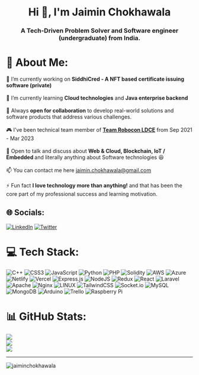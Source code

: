 <h1 align="center">Hi 👋, I'm Jaimin Chokhawala</h1>
<h3 align="center">A Tech-Driven Problem Solver and Software engineer (undergraduate) from India.</h3>

# 💫 About Me:
🔭 I’m currently working on <b>SiddhiCred - A NFT based certificate issuing software (private)</b><br><br>🌱 I’m currently learning <b>Cloud technologies</b> and <b>Java enterprise backend</b><br><br>👯 Always <b>open for collaboration</b> to develop real-world solutions and software products that address various challenges.<br><br>🎮 I've been technical team member of <a href="https://www.instagram.com/roboconldce/"><b>Team Robocon LDCE</b></a> from Sep 2021 - Mar 2023<br><br>💬 Open to talk and discuss about <b>Web & Cloud, Blockchain, IoT / Embedded </b> and literally anything about Software technologies 😆<br><br>📫 You can contact me here jaimin.chokhawala@gmail.com<br><br>⚡ Fun fact <b>I love technology more than anything!</b> and that has been the core part of my professional success and learning motivation.

## 🌐 Socials:
[![LinkedIn](https://img.shields.io/badge/LinkedIn-%230077B5.svg?logo=linkedin&logoColor=white)](https://linkedin.com/in/jaimin1618) [![Twitter](https://img.shields.io/badge/Twitter-%231DA1F2.svg?logo=Twitter&logoColor=white)](https://twitter.com/_jaimin1618) 

# 💻 Tech Stack:
![C++](https://img.shields.io/badge/c++-%2300599C.svg?style=for-the-badge&logo=c%2B%2B&logoColor=white) ![CSS3](https://img.shields.io/badge/css3-%231572B6.svg?style=for-the-badge&logo=css3&logoColor=white) ![JavaScript](https://img.shields.io/badge/javascript-%23323330.svg?style=for-the-badge&logo=javascript&logoColor=%23F7DF1E) ![Python](https://img.shields.io/badge/python-3670A0?style=for-the-badge&logo=python&logoColor=ffdd54) ![PHP](https://img.shields.io/badge/php-%23777BB4.svg?style=for-the-badge&logo=php&logoColor=white) ![Solidity](https://img.shields.io/badge/Solidity-%23363636.svg?style=for-the-badge&logo=solidity&logoColor=white) ![AWS](https://img.shields.io/badge/AWS-%23FF9900.svg?style=for-the-badge&logo=amazon-aws&logoColor=white) ![Azure](https://img.shields.io/badge/azure-%230072C6.svg?style=for-the-badge&logo=azure-devops&logoColor=white) ![Netlify](https://img.shields.io/badge/netlify-%23000000.svg?style=for-the-badge&logo=netlify&logoColor=#00C7B7) ![Vercel](https://img.shields.io/badge/vercel-%23000000.svg?style=for-the-badge&logo=vercel&logoColor=white) ![Express.js](https://img.shields.io/badge/express.js-%23404d59.svg?style=for-the-badge&logo=express&logoColor=%2361DAFB) ![NodeJS](https://img.shields.io/badge/node.js-6DA55F?style=for-the-badge&logo=node.js&logoColor=white) ![Redux](https://img.shields.io/badge/redux-%23593d88.svg?style=for-the-badge&logo=redux&logoColor=white) ![React](https://img.shields.io/badge/react-%2320232a.svg?style=for-the-badge&logo=react&logoColor=%2361DAFB) ![Laravel](https://img.shields.io/badge/laravel-%23FF2D20.svg?style=for-the-badge&logo=laravel&logoColor=white) ![Apache](https://img.shields.io/badge/apache-%23D42029.svg?style=for-the-badge&logo=apache&logoColor=white) ![Nginx](https://img.shields.io/badge/nginx-%23009639.svg?style=for-the-badge&logo=nginx&logoColor=white) ![LINUX](https://img.shields.io/badge/Linux-FCC624?style=for-the-badge&logo=linux&logoColor=black) ![TailwindCSS](https://img.shields.io/badge/tailwindcss-%2338B2AC.svg?style=for-the-badge&logo=tailwind-css&logoColor=white) ![Socket.io](https://img.shields.io/badge/Socket.io-black?style=for-the-badge&logo=socket.io&badgeColor=010101) ![MySQL](https://img.shields.io/badge/mysql-%2300f.svg?style=for-the-badge&logo=mysql&logoColor=white) ![MongoDB](https://img.shields.io/badge/MongoDB-%234ea94b.svg?style=for-the-badge&logo=mongodb&logoColor=white) ![Arduino](https://img.shields.io/badge/-Arduino-00979D?style=for-the-badge&logo=Arduino&logoColor=white) ![Trello](https://img.shields.io/badge/Trello-%23026AA7.svg?style=for-the-badge&logo=Trello&logoColor=white) ![Raspberry Pi](https://img.shields.io/badge/-RaspberryPi-C51A4A?style=for-the-badge&logo=Raspberry-Pi)
# 📊 GitHub Stats:
![](https://github-readme-stats.vercel.app/api?username=jaimin1618&theme=react&hide_border=false&include_all_commits=false&count_private=false)<br/>
![](https://github-readme-streak-stats.herokuapp.com/?user=jaimin1618&theme=react&hide_border=false)<br/>
![](https://github-readme-stats.vercel.app/api/top-langs/?username=jaimin1618&theme=react&hide_border=false&include_all_commits=false&count_private=false&layout=compact)

---
<p align="left"> <img src="https://komarev.com/ghpvc/?username=jaimin1618&label=Profile%20views&color=0e75b6&style=flat" alt="jaiminchokhawala" /> </p>

<!-- Proudly created with GPRM ( https://gprm.itsvg.in ) -->
